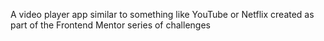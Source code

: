 A video player app similar to something like YouTube or Netflix created as part of the Frontend Mentor series of challenges 
